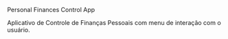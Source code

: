 Personal Finances Control App

Aplicativo de Controle de Finanças Pessoais com menu de interação com o usuário.

